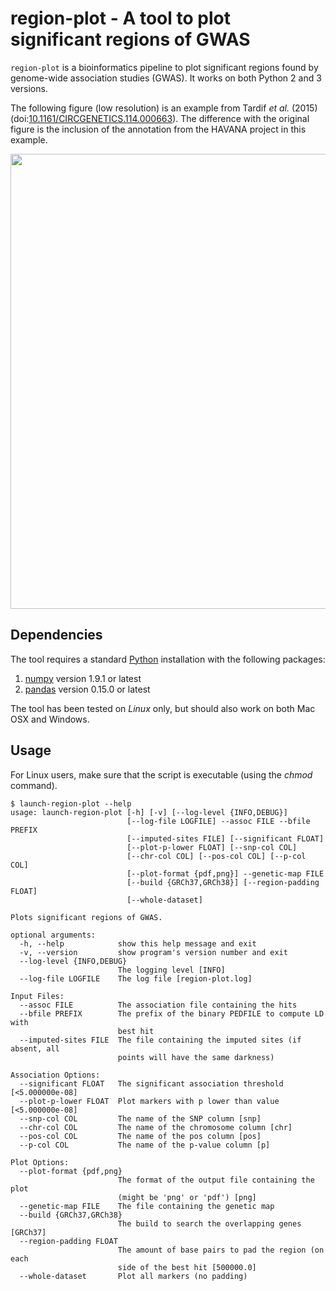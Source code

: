 # region-plot - A tool to plot significant regions of GWAS

`region-plot` is a bioinformatics pipeline to plot significant regions found by
genome-wide association studies (GWAS). It works on both Python 2 and 3
versions.

The following figure (low resolution) is an example from Tardif *et al.* (2015)
(doi:[10.1161/CIRCGENETICS.114.000663](http://dx.doi.org/10.1161/CIRCGENETICS.114.000663)).
The difference with the original figure is the inclusion of the annotation from
the HAVANA project in this example.

<img src=https://raw.github.com/pgxcentre/region-plot/master/example.png width=728 />


## Dependencies

The tool requires a standard [Python](http://python.org/) installation with the
following packages:

1. [numpy](http://www.numpy.org/) version 1.9.1 or latest
2. [pandas](http://pandas.pydata.org/) version 0.15.0 or latest

The tool has been tested on *Linux* only, but should also work on both Mac OSX
and Windows.


## Usage

For Linux users, make sure that the script is executable (using the *chmod*
command).

```console
$ launch-region-plot --help
usage: launch-region-plot [-h] [-v] [--log-level {INFO,DEBUG}]
                          [--log-file LOGFILE] --assoc FILE --bfile PREFIX
                          [--imputed-sites FILE] [--significant FLOAT]
                          [--plot-p-lower FLOAT] [--snp-col COL]
                          [--chr-col COL] [--pos-col COL] [--p-col COL]
                          [--plot-format {pdf,png}] --genetic-map FILE
                          [--build {GRCh37,GRCh38}] [--region-padding FLOAT]
                          [--whole-dataset]

Plots significant regions of GWAS.

optional arguments:
  -h, --help            show this help message and exit
  -v, --version         show program's version number and exit
  --log-level {INFO,DEBUG}
                        The logging level [INFO]
  --log-file LOGFILE    The log file [region-plot.log]

Input Files:
  --assoc FILE          The association file containing the hits
  --bfile PREFIX        The prefix of the binary PEDFILE to compute LD with
                        best hit
  --imputed-sites FILE  The file containing the imputed sites (if absent, all
                        points will have the same darkness)

Association Options:
  --significant FLOAT   The significant association threshold [<5.000000e-08]
  --plot-p-lower FLOAT  Plot markers with p lower than value [<5.000000e-08]
  --snp-col COL         The name of the SNP column [snp]
  --chr-col COL         The name of the chromosome column [chr]
  --pos-col COL         The name of the pos column [pos]
  --p-col COL           The name of the p-value column [p]

Plot Options:
  --plot-format {pdf,png}
                        The format of the output file containing the plot
                        (might be 'png' or 'pdf') [png]
  --genetic-map FILE    The file containing the genetic map
  --build {GRCh37,GRCh38}
                        The build to search the overlapping genes [GRCh37]
  --region-padding FLOAT
                        The amount of base pairs to pad the region (on each
                        side of the best hit [500000.0]
  --whole-dataset       Plot all markers (no padding)
```

